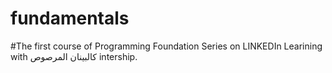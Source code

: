 # fundamentals
#The first course of Programming Foundation Series on LINKEDIn Learining with كالبينان المرصوص intership.
